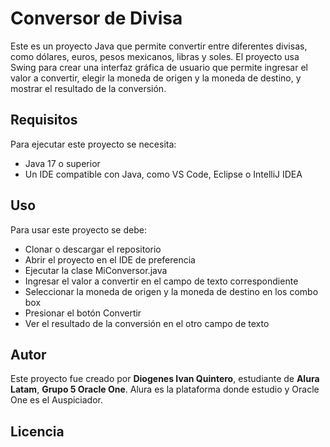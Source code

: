 # Conversor de Divisa

Este es un proyecto Java que permite convertir entre diferentes divisas, como dólares, euros, pesos mexicanos, libras y soles. El proyecto usa Swing para crear una interfaz gráfica de usuario que permite ingresar el valor a convertir, elegir la moneda de origen y la moneda de destino, y mostrar el resultado de la conversión.

## Requisitos

Para ejecutar este proyecto se necesita:

- Java 17 o superior
- Un IDE compatible con Java, como VS Code, Eclipse o IntelliJ IDEA

## Uso

Para usar este proyecto se debe:

- Clonar o descargar el repositorio
- Abrir el proyecto en el IDE de preferencia
- Ejecutar la clase MiConversor.java
- Ingresar el valor a convertir en el campo de texto correspondiente
- Seleccionar la moneda de origen y la moneda de destino en los combo box
- Presionar el botón Convertir
- Ver el resultado de la conversión en el otro campo de texto

## Autor

Este proyecto fue creado por **Diogenes Ivan Quintero**, estudiante de **Alura Latam**, **Grupo 5 Oracle One**. Alura es la plataforma donde estudio y Oracle One es el Auspiciador.

## Licencia

